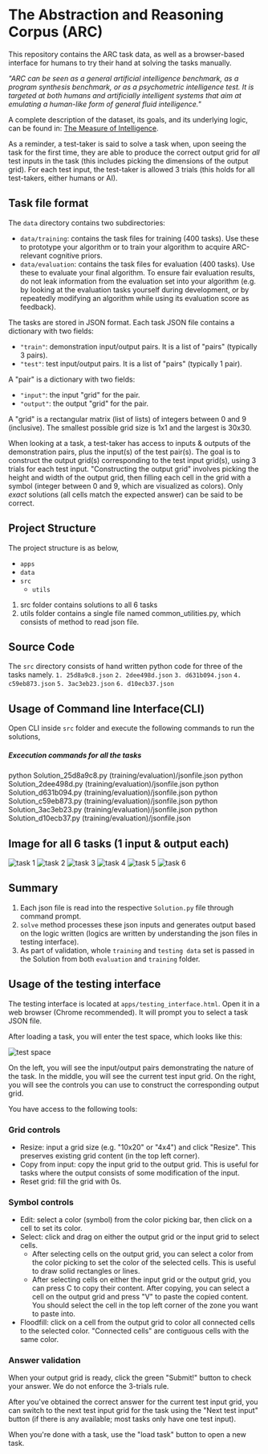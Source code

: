 # The Abstraction and Reasoning Corpus (ARC)

This repository contains the ARC task data, as well as a browser-based interface for humans to try their hand at solving the tasks manually.

*"ARC can be seen as a general artificial intelligence benchmark, as a program synthesis benchmark, or as a psychometric intelligence test. It is targeted at both humans and artificially intelligent systems that aim at emulating a human-like form of general fluid intelligence."*

A complete description of the dataset, its goals, and its underlying logic, can be found in: [The Measure of Intelligence](https://arxiv.org/abs/1911.01547).

As a reminder, a test-taker is said to solve a task when, upon seeing the task for the first time, they are able to produce the correct output grid for *all* test inputs in the task (this includes picking the dimensions of the output grid). For each test input, the test-taker is allowed 3 trials (this holds for all test-takers, either humans or AI).


## Task file format

The `data` directory contains two subdirectories:

- `data/training`: contains the task files for training (400 tasks). Use these to prototype your algorithm or to train your algorithm to acquire ARC-relevant cognitive priors.
- `data/evaluation`: contains the task files for evaluation (400 tasks). Use these to evaluate your final algorithm. To ensure fair evaluation results, do not leak information from the evaluation set into your algorithm (e.g. by looking at the evaluation tasks yourself during development, or by repeatedly modifying an algorithm while using its evaluation score as feedback).

The tasks are stored in JSON format. Each task JSON file contains a dictionary with two fields:

- `"train"`: demonstration input/output pairs. It is a list of "pairs" (typically 3 pairs).
- `"test"`: test input/output pairs. It is a list of "pairs" (typically 1 pair).

A "pair" is a dictionary with two fields:

- `"input"`: the input "grid" for the pair.
- `"output"`: the output "grid" for the pair.

A "grid" is a rectangular matrix (list of lists) of integers between 0 and 9 (inclusive). The smallest possible grid size is 1x1 and the largest is 30x30.

When looking at a task, a test-taker has access to inputs & outputs of the demonstration pairs, plus the input(s) of the test pair(s). The goal is to construct the output grid(s) corresponding to the test input grid(s), using 3 trials for each test input. "Constructing the output grid" involves picking the height and width of the output grid, then filling each cell in the grid with a symbol (integer between 0 and 9, which are visualized as colors). Only *exact* solutions (all cells match the expected answer) can be said to be correct.

## Project Structure
The project structure is as below,
- `apps`
- `data`
- `src`
   -  `utils`
 
1) src folder contains solutions to all 6 tasks 
2) utils folder contains a single file named common_utilities.py, which consists of method to read json file.

## Source Code
The `src` directory consists of hand written python code for three of the tasks namely.
`1.	25d8a9c8.json`
`2.	2dee498d.json`
`3.	d631b094.json`
`4.	c59eb873.json` 
`5.	3ac3eb23.json`
`6.	d10ecb37.json`
 
## Usage of Command line Interface(CLI)
Open CLI inside `src` folder and execute the following commands to run the solutions,

##### Excecution commands for all the tasks

python Solution_25d8a9c8.py (training/evaluation)/jsonfile.json
python Solution_2dee498d.py (training/evaluation)/jsonfile.json
python Solution_d631b094.py (training/evaluation)/jsonfile.json
python Solution_c59eb873.py (training/evaluation)/jsonfile.json
python Solution_3ac3eb23.py (training/evaluation)/jsonfile.json
python Solution_d10ecb37.py (training/evaluation)/jsonfile.json

## Image for all 6 tasks (1 input & output each)
![task 1](/apps/img/preeti1.png)
![task 2](/apps/img/preeti2.png)
![task 3](/apps/img/sampritha1.png)
![task 4](/apps/img/sampritha2.png)
![task 5](/apps/img/swati1.png)
![task 6](/apps/img/swati2.png)

## Summary
1. Each json file is read into the respective `Solution.py` file through command prompt. 
2. `solve` method processes these json inputs and generates output based on the logic written (logics are written by understanding the json files in testing interface).
3. As part of validation, whole `training` and `testing data` set is passed in the Solution from both `evaluation` and `training` folder.

## Usage of the testing interface

The testing interface is located at `apps/testing_interface.html`. Open it in a web browser (Chrome recommended). It will prompt you to select a task JSON file.

After loading a task, you will enter the test space, which looks like this:

![test space](https://arc-benchmark.s3.amazonaws.com/figs/arc_test_space.png)

On the left, you will see the input/output pairs demonstrating the nature of the task. In the middle, you will see the current test input grid. On the right, you will see the controls you can use to construct the corresponding output grid.

You have access to the following tools:

### Grid controls

- Resize: input a grid size (e.g. "10x20" or "4x4") and click "Resize". This preserves existing grid content (in the top left corner).
- Copy from input: copy the input grid to the output grid. This is useful for tasks where the output consists of some modification of the input.
- Reset grid: fill the grid with 0s.

### Symbol controls

- Edit: select a color (symbol) from the color picking bar, then click on a cell to set its color.
- Select: click and drag on either the output grid or the input grid to select cells.
    - After selecting cells on the output grid, you can select a color from the color picking to set the color of the selected cells. This is useful to draw solid rectangles or lines.
    - After selecting cells on either the input grid or the output grid, you can press C to copy their content. After copying, you can select a cell on the output grid and press "V" to paste the copied content. You should select the cell in the top left corner of the zone you want to paste into.
- Floodfill: click on a cell from the output grid to color all connected cells to the selected color. "Connected cells" are contiguous cells with the same color.

### Answer validation

When your output grid is ready, click the green "Submit!" button to check your answer. We do not enforce the 3-trials rule.

After you've obtained the correct answer for the current test input grid, you can switch to the next test input grid for the task using the "Next test input" button (if there is any available; most tasks only have one test input).

When you're done with a task, use the "load task" button to open a new task.
